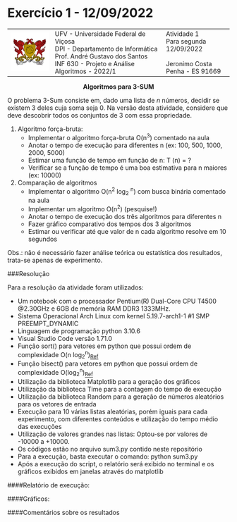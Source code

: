 # Exercício 1 - 12/09/2022

<table style:'border-style:none'>
    <tr>
        <td width="20%"><center><img src="./brasao.png"></center></td>
        <td width="50%">
            UFV - Universidade Federal de Viçosa<br>
            DPI - Departamento de Informática<br>
            Prof. André Gustavo dos Santos<br>
            INF 630 - Projeto e Análise Algoritmos - 2022/1
        </td>
        <td>
            Atividade 1<br>
            Para segunda 12/09/2022
            <br><br>
            Jeronimo Costa Penha - ES 91669
        </td>
    </tr>
</table>
<center><strong>Algoritmos para 3-SUM</strong></center>

O problema 3-Sum consiste em, dado uma lista de *n* números, decidir se existem 3 deles cuja soma seja 0. Na versão desta atividade, considere que deve descobrir todos os conjuntos de 3 com essa propriedade.

1. Algoritmo força-bruta:
    * Implementar o algoritmo força-bruta O(n<sup>3</sup>) comentado na aula
    * Anotar o tempo de execução para diferentes n (ex: 100, 500, 1000, 2000, 5000)
    * Estimar uma função de tempo em função de n: T (n) = ?
    * Verificar se a função de tempo é uma boa estimativa para n maiores (ex: 10000)
2. Comparação de algoritmos
    * Implementar o algoritmo O(n<sup>2</sup> log<sub>2</sub> <sup>n</sup>) com busca binária comentado na aula 
    * Implementar um algoritmo O(n<sup>2</sup>) (pesquise!)
    * Anotar o tempo de execução dos três algoritmos para diferentes n
    * Fazer gráfico comparativo dos tempos dos 3 algoritmos
    * Estimar ou verificar até que valor de n cada algoritmo resolve em 10 segundos

Obs.: não é necessário fazer análise teórica ou estatı́stica dos resultados, trata-se apenas de experimento.

###Resolução

Para a resolução da atividade foram utilizados:
* Um notebook com o processador Pentium(R) Dual-Core CPU T4500 @2.30GHz e 6GB de memória RAM DDR3 1333MHz.
* Sistema Operacional Arch Linux com kernel 5.19.7-arch1-1 #1 SMP PREEMPT_DYNAMIC
* Linguagem de programação python 3.10.6
* Visual Studio Code versão 1.71.0
* Função sort() para vetores em python que possui ordem de 
complexidade O(n log<sub>2</sub><sup>n</sup>)<sub>[Ref](https://wiki.python.org/moin/TimeComplexity)</sub>
* Função bisect() para vetores em python que possui ordem de complexidade O(log<sub>2</sub><sup>n</sup>)<sub>[Ref](https://docs.python.org/3/library/bisect.html#module-bisect)</sub>
* Utilização da biblioteca Matplotlib para a geração dos gráficos
* Utilização da biblioteca Time para a contagem do tempo de execução
* Utilização da biblioteca Random para a geração de números aleatórios para os vetores de entrada
* Execução para 10 várias listas aleatórias, porém iguais para cada experimento, com diferentes conteúdos e utilização do tempo médio das execuções
* Utilização de valores grandes nas listas: Optou-se por valores de -10000 a +10000.
* Os códigos estão no arquivo sum3.py contido neste repositório
* Para a execução, basta executar o comando: python sum3.py
* Após a execução do script, o relatório será exibido no terminal e os gráficos exibidos em janelas através do matplotlib

####Relatório de execução:

####Gráficos:

####Comentários sobre os resultados